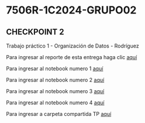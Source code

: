 # 7506R-1C2024-GRUPO02

## CHECKPOINT 2

Trabajo práctico 1 - Organización de Datos - Rodríguez

Para ingresar al reporte de esta entrega haga clic [aquí](https://github.com/kikiymini/7506R-1C2024-GRUPO02/blob/main/TP1/7506R_TP1_GRUPO02_CHP2_REPORTE.pdf)

Para ingresar al notebook numero 1 [aquí](https://github.com/kikiymini/7506R-1C2024-GRUPO02/blob/main/TP1/7506R_TP1_GRUPO02_ENTREGA_N1.ipynb)

Para ingresar al notebook numero 2 [aquí](https://github.com/kikiymini/7506R-1C2024-GRUPO02/blob/main/TP1/7506R_TP1_GRUPO02_ENTREGA_N2.ipynb)

Para ingresar al notebook numero 3 [aquí](https://github.com/kikiymini/7506R-1C2024-GRUPO02/blob/main/TP1/7506R_TP1_GRUPO02_ENTREGA_N3.ipynb)

Para ingresar al notebook numero 4 [aquí](https://github.com/kikiymini/7506R-1C2024-GRUPO02/blob/main/TP1/7506R_TP1_GRUPO02_ENTREGA_N4.ipynb)

Para ingresar a carpeta compartida TP [aquí](https://drive.google.com/drive/u/0/folders/1m4c5cizIzkfp0Puo_tMrgzsoEWGIYzJ7)
